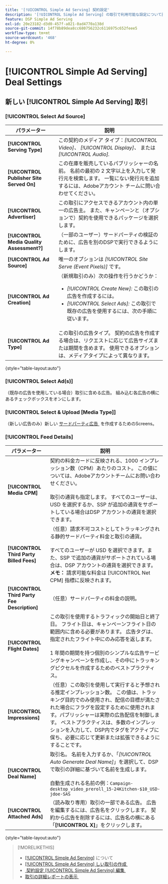 ```yaml
---
title: '[!UICONTROL Simple Ad Serving] 契約設定'
description: '[!UICONTROL Simple Ad Serving] の取引で利用可能な設定について説明します。'
feature: DSP Simple Ad Serving
exl-id: 20e23182-d3d0-457f-a821-0ad4770a138d
source-git-commit: 14f78b89dea8cc680756232c6116975c652feee5
workflow-type: tm+mt
source-wordcount: '468'
ht-degree: 0%

---
```


# [!UICONTROL Simple Ad Serving] Deal Settings

## 新しい [!UICONTROL Simple Ad Serving] 取引

### [!UICONTROL Select Ad Source]

| パラメーター | 説明 |
|-----------|-------------|
| **[!UICONTROL Serving Type]** | この契約のメディア タイプ：*[!UICONTROL Video]、* *[!UICONTROL Display]、* または *[!UICONTROL Audio].* |
| **[!UICONTROL Publisher Site Served On]** | この在庫を販売しているパブリッシャーの名前。 名前の最初の 2 文字以上を入力して発行元を検索します。 一覧にない発行元を追加するには、Adobeアカウント チームに問い合わせてください。 |
| **[!UICONTROL Advertiser]** | この取引にアクセスできるアカウント内の単一の広告主。 また、キャンペーンと（オプションで）契約を使用できるパッケージを選択します。 |
| **[!UICONTROL Media Quality Assessment?]** | （一部のユーザー）サードパーティの検証のために、広告を別のDSPで実行できるようにします。<!-- Who can select this? It's disabled for me. Need to see if there are additional fields when this is enabled. --> |
| **[!UICONTROL Ad Source]** | 唯一のオプションは *[!UICONTROL Site Serve (Event Pixels)]* です。 |
| **[!UICONTROL Ad Creation]** | （新規取引のみ）次の操作を行うかどうか：<ul><li>*[!UICONTROL Create New]:* この取引の広告を作成するには。</li><li>*[!UICONTROL Select Ads]:* この取引で既存の広告を使用するには、次の手順に従います。</li></ul> |
| **[!UICONTROL Ad Type]** | この取引の広告タイプ。 契約の広告を作成する場合は、リクエストに応じて広告サイズまたは期間を含めます。 使用できるオプションは、メディアタイプによって異なります。 |

{style="table-layout:auto"}

### [!UICONTROL Select Ad(s)]

（既存の広告を使用している場合）取引に含める広告。 組み込む各広告の横にあるチェックボックスをオンにします。

### [!UICONTROL Select & Upload [Media Type]]

（新しい広告のみ）新しい [&#x200B; サードパーティ広告 &#x200B;](/help/dsp/campaign-management/ads/ad-create-multiple.md) を作成するためのScreens。

### [!UICONTROL Feed Details]

| パラメーター | 説明 |
|-----------|-------------|
| **[!UICONTROL Media CPM]** | 契約の料金カードに反映される、1000 インプレッション数（CPM）あたりのコスト。 この値については、Adobeアカウントチームにお問い合わせください。 <br><br> 取引の通貨も指定します。 すべてのユーザーは、USD を選択するか、SSP が追加の通貨をサポートしている場合はDSP アカウントの通貨を選択できます。 |
| **[!UICONTROL Third Party Billed Fees]** | （任意）請求不可コストとしてトラッキングされる静的サードパーティ料金と取引の通貨。<br><br> すべてのユーザーが USD を選択できます。また、SSP で追加の通貨がサポートされている場合は、DSP アカウントの通貨を選択できます。 **メモ：** 請求可能な料金は [!UICONTROL Net CPM] 指標に反映されます。 |
| **[!UICONTROL Third Party Fee Description]** | （任意）サードパーティの料金の説明。 |
| **[!UICONTROL Flight Dates]** | この取引を使用するトラフィックの開始日と終了日。 フライト日は、キャンペーンフライト日の範囲内に含める必要があります。 広告タグは、指定されたフライト中にのみ応答を返します。<br><br> 1 年間の期間を持つ個別のシンプルな広告サービングキャンペーンを作成し、その中にトラッキングピクセルを作成するためのベストプラクティス。 |
| **[!UICONTROL Impressions]** | （任意）この取引を使用して実行すると予想される推定インプレッション数。 この値は、トラッキング目的でのみ使用され、配信の目標が満たされた場合にフラグを設定するために使用されます。パブリッシャーは実際の広告配信を制御します。 ベストプラクティスは、多数のインプレッションを入力して、DSP内でタグをアクティブに保ち、必要に応じて更新または拡張できるようにすることです。 |
| **[!UICONTROL Deal Name]** | 取引名。 名前を入力するか、「*[!UICONTROL Auto Generate Deal Name]*」を選択して、DSPで取引の詳細に基づいて名前を生成します。<br><br> 自動生成される名前の例：`Campaign-desktop_video_preroll_15-24Kitchen-$10_USD-jdoe-SAS` |
| **[!UICONTROL Attached Ads]** | （読み取り専用）取引の一部である広告。 広告を編集するには、広告名をクリックします。 契約から広告を削除するには、広告名の横にある「**[!UICONTROL X]**」をクリックします。 |

{style="table-layout:auto"}

<!-- 
## Existing Simple Ad Serving Deals

Changes aren't applied retroactively.
-->

<!-- completely different settings layout, so need a separate section for them -->

<!-- From Abhinav: Editable fields are Name, Start & End date, Impressions & CPM. Changes are not applied retroactively.

But I see:

| Parameter | Description |
|-----------|-------------|

| **[!UICONTROL Are you using Deal ID?] | (Read-only) Whether the deal was set up as a [!UICONTROL Deal ID] (*[!DNL Yes]*)  or a [!UICONTROL Simple Ad Serving] deal (*[!DNL No]*). |
| **[!UICONTROL Inventory Type] | (Read-only) The inventory type for the deal. |
| **[!UICONTROL Feed Name] | The name of the [!UICONTROL Simple Ad Serving] deal. |
| **[!UICONTROL Publisher Ad Server] | (Read-only)  |
| **[!UICONTROL Publisher maximum ad length] | The maximum length of the ad, per the publisher. |
| **[!UICONTROL Publisher minimum ad length] | The minimum length of the ad, per the publisher. |
| **[!UICONTROL Fill Type] | (Read-only)  |
| **[!UICONTROL Contracted CPM] | This field is required if billing through TubeMogul, but enter your CPM in this field to track your actual spend. |
| **[!UICONTROL 3rd party technology CPM] | (Optional)  |
| **[!UICONTROL Planned Flight Dates] | The beginning and end dates for the deal flight. These dates don't control ad delivery but are used to track delivery pacing. **THIS IS CONTRARY TO WHAT THE NEW DEAL SETTINGS ABOVE, FROM ABHINAV, SAY**> |
| **[!UICONTROL Target Impressions] | (Optional) The estimated number of impressions you expect to run using this deal. This value is used for tracking purposes only and to flag when delivery goals are met; the publisher controls actual ad delivery. The best practice is to enter a high number of impressions to keep the tag active within DSP so it can be renewed or extended if needed. |
 -->

>[!MORELIKETHIS]
>
>* [[!UICONTROL Simple Ad Serving]](simple-deal-about.md) について
>* [[!UICONTROL Simple Ad Serving] しい取引の作成 &#x200B;](simple-deal-create.md)
>* [&#x200B; 契約設定 [!UICONTROL Simple Ad Serving] 編集 &#x200B;](simple-deal-edit.md)
>* [&#x200B; 取引の詳細レポートの表示 &#x200B;](/help/dsp/inventory/deal-view-report.md)

<!-- add back when reimplemented:
>* [View Event-Tracking Pixels for a [!UICONTROL Simple Ad Serving] Deal](simple-deal-show-pixels.md)
-->
